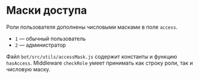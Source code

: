 <!-- Назначение файла: описание системы масок доступа -->

# Маски доступа

Роли пользователя дополнены числовыми масками в поле `access`.

- `1` — обычный пользователь
- `2` — администратор

Файл `bot/src/utils/accessMask.js` содержит константы и функцию `hasAccess`. Middleware `checkRole` умеет принимать как строку роли, так и числовую маску.
